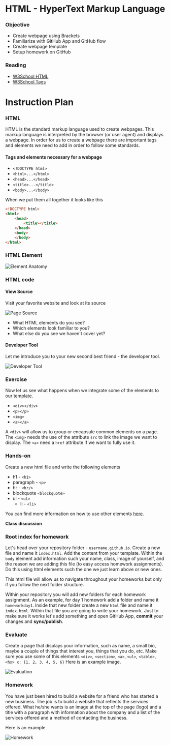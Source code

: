 # HTML - HyperText Markup Language

### Objective

* Create webpage using Brackets
* Familiarize with GitHub App and GitHub flow
* Create webpage template
* Setup homework on GitHub

### Reading

* [W3School HTML](http://www.w3schools.com/html/default.asp)
* [W3School Tags](http://www.w3schools.com/tags/default.asp)

# Instruction Plan

### HTML

HTML is the standard markup language used to create webpages. This markup language is interpreted by the browser (or user agent) and displays a webpage. In order for us to create a webpage there are important tags and elements we need to add in order to follow some standards.

#### Tags and elements necessary for a webpage

* `<!DOCTYPE html>`
* `<html>...</html>`
* `<head>...</head>`
* `<title>...</title>`
* `<body>...</body>`

When we put them all together it looks like this

```html
<!DOCTYPE html>
<html>
    <head>
        <title></title>
    </head>
    <body>
    </body>
</html>

```
### HTML Element

![Element Anatomy](../images/01/tags.jpg)

### HTML code 

#### View Source

Visit your favorite website and look at its source

![Page Source](../images/01/page-source.gif)

* What HTML elements do you see?
* Which elements look familiar to you?
* What else do you see we haven't cover yet?

#### Developer Tool

Let me introduce you to your new second best friend - the developer tool.

![Developer Tool](../images/01/developer-tool.gif)

### Exercise

Now let us see what happens when we integrate some of the elements to our template.

* `<div></div>`
* `<p></p>`
* `<img>`
* `<a></a>`

A `<div>` will allow us to group or encapsule common elements on a page. The `<img>` needs the use of the attribute `src` to link the image we want to display. The `<a>` need a `href` attribute if we want to fully use it.

### Hands-on 

Create a new html file and write the following elements   
* h1 - `<h1>`
* paragraph - `<p>`
* hr - `<hr/>`
* blockquote `<blockquote>`
* ul - `<ul>`
    * li - `<li>`
    
You can find more information on how to use other elements [here](http://www.w3schools.com/tags/default.asp).

**Class discussion**

### Root index for homework

Let's head over your repository folder - `username.github.io`. Create a new file and name it `index.html`. Add the content from your template. Within the `body` element add information such your name, class, image of yourself, and the reason we are adding this file (to easy access homework assignments). Do this using html elements such the one we just learn above or new ones.

This html file will allow us to navigate throughout your homeworks but only if you follow the next folder structure.

Within your repository you will add new folders for each homework assignment. As an example, for day 1 homework add a folder and name it `homeworkday1`. Inside that new folder create a new `html` file and name it `index.html`. Within that file you are going to write your homework. Just to make sure it works let's add something and open GitHub App, **commit** your changes and **sync/publish**.


### Evaluate 

Create a page that displays your information, such as name, a small bio, maybe a couple of things that interest you, things that you do, etc. Make sure you use some of this elements `<div>`, `<section>`, `<a>`, `<ul>`, `<table>`, `<hx> x: {1, 2, 3, 4, 5, 6}` 
Here is an example image.

![Evaluation](../images/01/evaluation.jpg)

### Homework

You have just been hired to build a website for a friend who has started a new business. The job is to build a website that reflects the services offered. What he/she wants is an image at the top of the page (logo) and a title with a paragraph with information about the company and a list of the services offered and a method of contacting the business.

Here is an example

![Homework](../images/01/homework.jpg)
